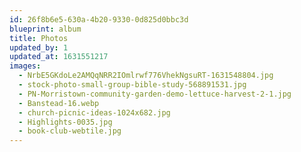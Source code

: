 ```yaml
---
id: 26f8b6e5-630a-4b20-9330-0d825d0bbc3d
blueprint: album
title: Photos
updated_by: 1
updated_at: 1631551217
images:
  - NrbE5GKdoLe2AMQqNRR2IOmlrwf776VhekNgsuRT-1631548804.jpg
  - stock-photo-small-group-bible-study-568891531.jpg
  - PN-Morristown-community-garden-demo-lettuce-harvest-2-1.jpg
  - Banstead-16.webp
  - church-picnic-ideas-1024x682.jpg
  - Highlights-0035.jpg
  - book-club-webtile.jpg
---
```

